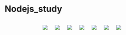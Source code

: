 # Nodejs_study

<p align="center">
 <br/>
 
  <img src="https://img.shields.io/badge/-Node.js-339933?style=flat&logo=Node.js&logoColor=white" style="height : auto; margin-left : 10px; margin-right : 10px;"/>
  <img src="https://img.shields.io/badge/-JavaScript-F7DF1E?style=flat&logo=JavaScript&logoColor=white" style="height : auto; margin-left : 10px; margin-right : 10px;"//>
  <img src="https://img.shields.io/badge/-HTML-E34F26?style=flat&logo=HTML5&logoColor=white" style="height : auto; margin-left : 10px; margin-right : 10px;"//>  
  <img src="https://img.shields.io/badge/-Ubuntu-E95420?style=flat&logo=Ubuntu&logoColor=white" style="height : auto; margin-left : 10px; margin-right : 10px;"//>
  <img src="https://img.shields.io/badge/-Visual Studio Code-007ACC?style=flat&logo=Visual Studio Code&logoColor=white" style="height : auto; margin-left : 10px; margin-right : 10px;"//>
  <img src="https://img.shields.io/badge/-Amazon AWS-232F3E?style=flat&logo=Amazon AWS&logoColor=white" style="height : auto; margin-left : 10px; margin-right : 10px;"//>
  <img src="https://img.shields.io/badge/-GitHub-181717?style=flat&logo=GitHub&logoColor=white" style="height : auto; margin-left : 10px; margin-right : 10px;"//>
    
